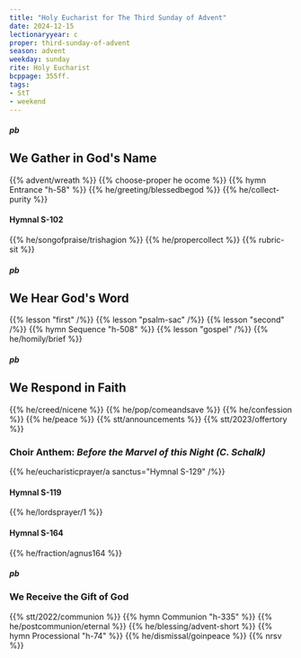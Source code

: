 ```yaml
---
title: "Holy Eucharist for The Third Sunday of Advent"
date: 2024-12-15
lectionaryyear: c
proper: third-sunday-of-advent
season: advent
weekday: sunday
rite: Holy Eucharist
bcppage: 355ff.
tags:
- StT
- weekend
---
```

##### pb
## We Gather in God's Name
{{% advent/wreath %}}
{{% choose-proper he ocome %}}
{{% hymn Entrance "h-58" %}}
{{% he/greeting/blessedbegod %}}
{{% he/collect-purity %}}
#### Hymnal S-102
{{% he/songofpraise/trishagion %}}
{{% he/propercollect %}}
{{% rubric-sit %}}
##### pb
## We Hear God's Word
{{% lesson "first" /%}}
{{% lesson "psalm-sac" /%}}
{{% lesson "second" /%}}
{{% hymn Sequence "h-508" %}}
{{% lesson "gospel" /%}}
{{% he/homily/brief %}}
##### pb
## We Respond in Faith
{{% he/creed/nicene %}}
{{% he/pop/comeandsave %}}
{{% he/confession %}}
{{% he/peace %}}
{{% stt/announcements %}}
{{% stt/2023/offertory %}}
### Choir Anthem: _Before the Marvel of this Night (C. Schalk)_
{{% he/eucharisticprayer/a sanctus="Hymnal S-129" /%}}
#### Hymnal S-119
{{% he/lordsprayer/1 %}}
#### Hymnal S-164
{{% he/fraction/agnus164 %}}
##### pb
### We Receive the Gift of God
{{% stt/2022/communion %}}
{{% hymn Communion "h-335" %}}
{{% he/postcommunion/eternal %}}
{{% he/blessing/advent-short %}}
{{% hymn Processional "h-74" %}}
{{% he/dismissal/goinpeace %}}
{{% nrsv %}}

